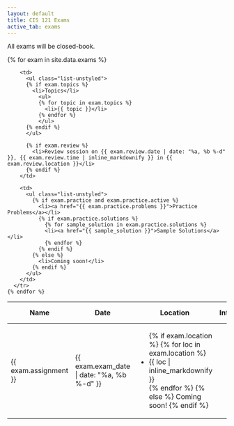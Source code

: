 ```yaml
---
layout: default
title: CIS 121 Exams
active_tab: exams
---
```


All exams will be closed-book.

<table class="table table-striped">
  <thead>
    <tr>
      <th>Name</th>
      <th>Date</th>
      <th>Location</th>
      <th>Information</th>
      <th>Practice Problems</th>
    </tr>
  </thead>
  
  <tbody>
    {% for exam in site.data.exams %}
      <tr style="text-align: left">
        <td><span>{{ exam.assignment }}</span></td>
        <td>{{ exam.exam_date | date: "%a, %b %-d" }}</td>
        <td>
          <ul class="list-unstyled">
            {% if exam.location %}
              {% for loc in exam.location %}
                <li>{{ loc | inline_markdownify }}</li>
              {% endfor %}
            {% else %}
              Coming soon!
            {% endif %}
          </ul>
        </td>
        
        <td>
          <ul class="list-unstyled">
          {% if exam.topics %}
            <li>Topics</li>
              <ul>
              {% for topic in exam.topics %}
                <li>{{ topic }}</li>
              {% endfor %}
              </ul>
          {% endif %}
          </ul>
            
          {% if exam.review %}
            <li>Review session on {{ exam.review.date | date: "%a, %b %-d" }}, {{ exam.review.time | inline_markdownify }} in {{ exam.review.location }}</li>
          {% endif %}
        </td>
        
        <td>
          <ul class="list-unstyled">
            {% if exam.practice and exam.practice.active %}
              <li><a href="{{ exam.practice.problems }}">Practice Problems</a></li>
              {% if exam.practice.solutions %}
                {% for sample_solution in exam.practice.solutions %}
                <li><a href="{{ sample_solution }}">Sample Solutions</a></li>
                {% endfor %}
              {% endif %}
            {% else %}
              <li>Coming soon!</li>
            {% endif %}
          </ul>
        </td>
      </tr>
    {% endfor %}
    
  </tbody>
</table>
